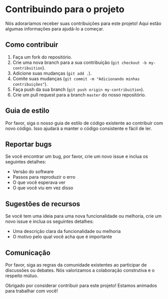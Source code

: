 # Contribuindo para o projeto

Nós adoraríamos receber suas contribuições para este projeto! Aqui estão algumas informações para ajudá-lo a começar.

## Como contribuir

1. Faça um fork do repositório.
2. Crie uma nova branch para a sua contribuição (`git checkout -b my-contribuition`).
3. Adicione suas mudanças (`git add .`).
4. Comite suas mudanças (`git commit -m "Adicionando minhas contribuições"`).
5. Faça push da sua branch (`git push origin my-contribuition`).
6. Crie um pull request para a branch `master` do nosso repositório.

## Guia de estilo

Por favor, siga o nosso guia de estilo de código existente ao contribuir com novo código. Isso ajudará a manter o código consistente e fácil de ler.

## Reportar bugs

Se você encontrar um bug, por favor, crie um novo issue e inclua os seguintes detalhes:

- Versão do software
- Passos para reproduzir o erro
- O que você esperava ver
- O que você viu em vez disso

## Sugestões de recursos

Se você tem uma ideia para uma nova funcionalidade ou melhoria, crie um novo issue e inclua os seguintes detalhes:

- Uma descrição clara da funcionalidade ou melhoria
- O motivo pelo qual você acha que é importante

## Comunicação

Por favor, siga as regras da comunidade existentes ao participar de discussões ou debates. Nós valorizamos a colaboração construtiva e o respeito mútuo.

Obrigado por considerar contribuir para este projeto! Estamos animados para trabalhar com você!
